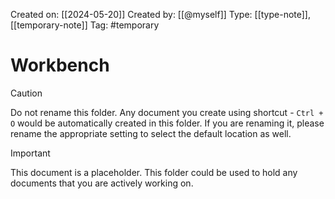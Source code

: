 Created on: [[2024-05-20]]
Created by: [[@myself]]
Type: [[type-note]], [[temporary-note]]
Tag: #temporary
# Workbench

> [!Caution] 
> Do not rename this folder. Any document you create using shortcut - `Ctrl + O` would be automatically created in this folder. If you are renaming it, please rename the appropriate setting to select the default location as well.

> [!Important]
> This document is a placeholder. This folder could be used to hold any documents that you are actively working on.

